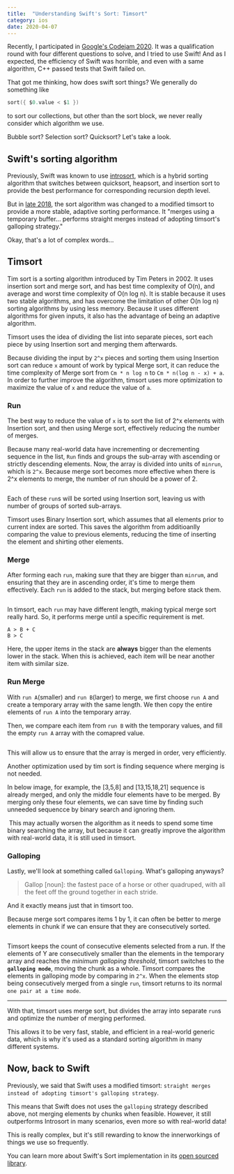 ```yaml
---
title:  "Understanding Swift's Sort: Timsort"
category: ios
date: 2020-04-07
---
```


Recently, I participated in [Google's Codejam 2020](https://codingcompetitions.withgoogle.com/codejam). It was a qualification round with four different questions to solve, and I tried to use Swift! And as I expected, the efficiency of Swift was horrible, and even with a same algorithm, C++ passed tests that Swift failed on. 

That got me thinking, how does swift sort things? We generally do something like 
```swift
sort({ $0.value < $1 })
``` 
to sort our collections, but other than the sort block, we never really consider which algorithm we use. 

Bubble sort? Selection sort? Quicksort? Let's take a look.

## Swift's sorting algorithm
Previously, Swift was known to use [introsort](https://en.wikipedia.org/wiki/Introsort), which is a hybrid sorting algorithm that switches between quicksort, heapsort, and insertion sort to provide the best performance for corresponding recursion depth level. 

But in [late 2018](https://github.com/apple/swift/pull/19717), the sort algorithm was changed to a modified timsort to provide a more stable, adaptive sorting performance. It "merges using a temporary buffer... performs straight merges instead of adopting timsort's galloping strategy." 

Okay, that's a lot of complex words...

## Timsort

Tim sort is a sorting algorithm introduced by Tim Peters in 2002. It uses insertion sort and merge sort, and has best time complexity of O(n), and average and worst time complexity of O(n log n). It is stable because it uses two stable algorithms, and has overcome the limitation of other O(n log n) sorting algorithms by using less memory. Because it uses different algorithms for given inputs, it also has the advantage of being an adaptive algorithm. 

Timsort uses the idea of dividing the list into separate pieces, sort each piece by using Insertion sort and merging them afterwards. 

Because dividing the input by `2^x` pieces and sorting them using Insertion sort can reduce `x` amount of work by typical Merge sort, it can reduce the time complexity of Merge sort from `Cm * n log n` to `Cm * n(log n - x) + a`. In order to further improve the algorithm, timsort uses more optimization to maximize the value of `x` and reduce the value of `a`.

### Run
The best way to reduce the value of `x` is to sort the list of 2^x elements with Insertion sort, and then using Merge sort, effectively reducing the number of merges. 

Because many real-world data have incrementing or decrementing sequence in the list, `Run` finds and groups the sub-array with ascending or strictly descending elements. Now, the array is divided into units of `minrun`, which is `2^x`. Because merge sort becomes more effective when there is 2^x elements to merge, the number of run should be a power of 2.

<img src="{{ site.url }}{{ site.baseurl }}/assets/images/posts/20200407/timsort-merge-run.png" alt="">

Each of these `run`s will be sorted using Insertion sort, leaving us with number of groups of sorted sub-arrays.

Timsort uses Binary Insertion sort, which assumes that all elements prior to current index are sorted. This saves the algorithm from additioanlly comparing the value to previous elements, reducing the time of inserting the element and shirting other elements. 

### Merge

After forming each `run`, making sure that they are bigger than `minrum`, and ensuring that they are in ascending order, it's time to merge them effectively. Each `run` is added to the stack, but merging before stack them. 

<img src="{{ site.url }}{{ site.baseurl }}/assets/images/posts/20200407/timsort-merge-xyz.png" alt="">

In timsort, each `run` may have different length, making typical merge sort really hard. So, it performs merge until a specific requirement is met.
```
A > B + C
B > C
```
Here, the upper items in the stack are **always** bigger than the elements lower in the stack. When this is achieved, each item will be near another item with similar size. 

### Run Merge
With `run A`(smaller) and `run B`(larger) to merge, we first choose `run A` and create a temporary array with the same length. We then copy the entire elements of `run A` into the temporary array. 

Then, we compare each item from `run B` with the temporary values, and fill the empty `run A` array with the comapred value. 

<img src="{{ site.url }}{{ site.baseurl }}/assets/images/posts/20200407/timsort-merge-temporary.png" alt="">

This will allow us to ensure that the array is merged in order, very efficiently. 

Another optimization used by tim sort is finding sequence where merging is not needed. 

In below image, for example, the [3,5,8] and [13,15,18,21] sequence is already merged, and only the middle four elements have to be merged. By merging only these four elements, we can save time by finding such unneeded sequencce by binary search and ignoring them. 

<img src="{{ site.url }}{{ site.baseurl }}/assets/images/posts/20200407/timsort-merge-binary-search.png" alt="">
This may actually worsen the algorithm as it needs to spend some time binary searching the array, but because it can greatly improve the algorithm with real-world data, it is still used in timsort. 

### Galloping

Lastly, we'll look at something called `Galloping`. What's galloping anyways?
> Gallop [noun]: the fastest pace of a horse or other quadruped, with all the feet off the ground together in each stride.

And it exactly means just that in timsort too. 

Because merge sort compares items 1 by 1, it can often be better to merge elements in chunk if we can ensure that they are consecutively sorted. 

<img src="{{ site.url }}{{ site.baseurl }}/assets/images/posts/20200407/timsort-merge-galloping.png" alt="">

Timsort keeps the count of consecutive elements selected from a run. If the elements of Y are consecutively smaller than the elements in the temporary array and reaches the *minimum galloping threshold*, timsort switches to the **`galloping mode`**, moving the chunk as a whole. Timsort compares the elements in galloping mode by comparing in `2^x`. When the elements stop being consecutively merged from a single `run`, timsort returns to its normal `one pair at a time mode`. 

---
With that, timsort uses merge sort, but divides the array into separate `run`s and optimize the number of merging performed. 

This allows it to be very fast, stable, and efficient in a real-world generic data, which is why it's used as a standard sorting algorithm in many different systems. 

## Now, back to Swift

Previously, we said that Swift uses a modified timsort: `straight merges instead of adopting timsort's galloping strategy`. 

This means that Swift does not uses the `galloping` strategy described above, not merging elements by chunks when feasible. However, it still outperforms Introsort in many scenarios, even more so with real-world data!

This is really complex, but it's still rewarding to know the innerworkings of things we use so frequently. 

You can learn more about Swift's Sort implementation in its [open sourced library](https://github.com/apple/swift/blob/master/stdlib/public/core/Sort.swift).  